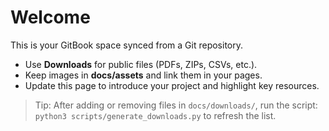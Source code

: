 
# Welcome

This is your GitBook space synced from a Git repository.

- Use **Downloads** for public files (PDFs, ZIPs, CSVs, etc.).
- Keep images in **docs/assets** and link them in your pages.
- Update this page to introduce your project and highlight key resources.

> Tip: After adding or removing files in `docs/downloads/`, run the script:
> `python3 scripts/generate_downloads.py` to refresh the list.
